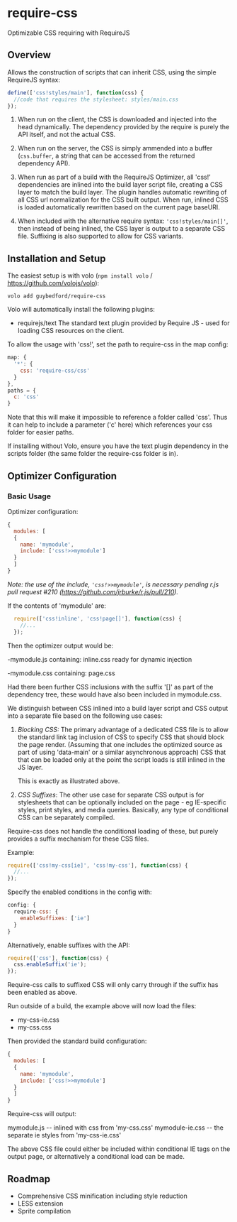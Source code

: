 require-css
===========

Optimizable CSS requiring with RequireJS

Overview
--------

Allows the construction of scripts that can inherit CSS, using the simple RequireJS syntax:

```javascript
define(['css!styles/main'], function(css) {
  //code that requires the stylesheet: styles/main.css
});
```

1. When run on the client, the CSS is downloaded and injected into the head dynamically. The dependency provided by the require is purely the API itself, and not the actual CSS.

2. When run on the server, the CSS is simply ammended into a buffer (`css.buffer`, a string that can be accessed from the returned dependency API).

3. When run as part of a build with the RequireJS Optimizer, all 'css!' dependencies are inlined into the build layer script file, creating a CSS layer to match the build layer. The plugin handles automatic rewriting of all CSS url normalization for the CSS built output. When run, inlined CSS is loaded automatically rewritten based on the
current page baseURI.

4. When included with the alternative require syntax: `'css!styles/main[]'`, then instead of being inlined, the CSS layer is output to a separate CSS file. Suffixing is also supported to allow for CSS variants.





Installation and Setup
----------------------

The easiest setup is with volo (`npm install volo` / https://github.com/volojs/volo):

```
volo add guybedford/require-css
```

Volo will automatically install the following plugins:
* requirejs/text
  The standard text plugin provided by Require JS - used for loading CSS resources on the client.

To allow the usage with 'css!', set the path to require-css in the map config:

```javascript
map: {
  '*': {
    css: 'require-css/css'
  }
},
paths = {
  c: 'css'
}
```

Note that this will make it impossible to reference a folder called 'css'.
Thus it can help to include a parameter ('c' here) which references your css folder for easier paths.

If installing without Volo, ensure you have the text plugin dependency in the scripts folder (the same folder the require-css folder is in).


Optimizer Configuration
-----------------------

### Basic Usage

Optimizer configuration:

```javascript
{
  modules: [
  {
    name: 'mymodule',
    include: ['css!>>mymodule']
  }
  ]
}
```

*Note: the use of the include, `'css!>>mymodule'`, is necessary pending r.js pull request #210 (https://github.com/jrburke/r.js/pull/210).*

If the contents of 'mymodule' are:

```javascript
  require(['css!inline', 'css!page[]'], function(css) {
    //...
  });
```

Then the optimizer output would be:

-mymodule.js containing:
 inline.css ready for dynamic injection

-mymodule.css containing:
 page.css

Had there been further CSS inclusions with the suffix '[]' as part of the dependency tree, these would have also been included in mymodule.css.


We distinguish between CSS inlined into a build layer script and CSS output into a separate file based on the
following use cases:

1. *Blocking CSS:* The primary advantage of a dedicated CSS file is to allow the standard link tag inclusion of CSS to specify CSS that should block the page render.
   (Assuming that one includes the optimized source as part of using 'data-main' or a similar asynchronous approach)
   CSS that that can be loaded only at the point the script loads is still inlined in the JS layer.
   
   This is exactly as illustrated above.

2. *CSS Suffixes*: The other use case for separate CSS output is for stylesheets that can be optionally included on the page - eg IE-specific styles, print styles,
and media queries. Basically, any type of conditional CSS can be separately compiled.

Require-css does not handle the conditional loading of these, but purely provides a suffix mechanism for these CSS files.

Example:

```javascript
require(['css!my-css[ie]', 'css!my-css'], function(css) {
  //...
});
```

Specify the enabled conditions in the config with:

```javascript
config: {
  require-css: {
    enableSuffixes: ['ie']
  }
}
```

Alternatively, enable suffixes with the API:

```javascript
require(['css'], function(css) {
  css.enableSuffix('ie');
});
```

Require-css calls to suffixed CSS will only carry through if the suffix has been enabled as above.

Run outside of a build, the example above will now load the files:
- my-css-ie.css
- my-css.css

Then provided the standard build configuration:

```javascript
{
  modules: [
  {
    name: 'mymodule',
    include: ['css!>>mymodule']
  }
  ]
}
```

Require-css will output:

mymodule.js -- inlined with css from 'my-css.css'
mymodule-ie.css -- the separate ie styles from 'my-css-ie.css'

The above CSS file could either be included within conditional IE tags on the output page, or alternatively a conditional
load can be made.


Roadmap
-------

* Comprehensive CSS minification including style reduction
* LESS extension
* Sprite compilation
